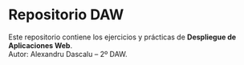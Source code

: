 # Repositorio DAW

Este repositorio contiene los ejercicios y prácticas de **Despliegue de Aplicaciones Web**.  
Autor: Alexandru Dascalu – 2º DAW.
